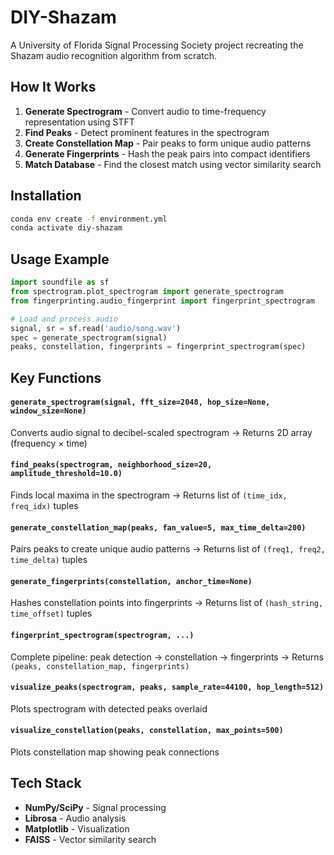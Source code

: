 # DIY-Shazam

A University of Florida Signal Processing Society project recreating the Shazam audio recognition algorithm from scratch.

## How It Works

1. **Generate Spectrogram** - Convert audio to time-frequency representation using STFT
2. **Find Peaks** - Detect prominent features in the spectrogram
3. **Create Constellation Map** - Pair peaks to form unique audio patterns
4. **Generate Fingerprints** - Hash the peak pairs into compact identifiers
5. **Match Database** - Find the closest match using vector similarity search

## Installation

```bash
conda env create -f environment.yml
conda activate diy-shazam
```

## Usage Example

```python
import soundfile as sf
from spectrogram.plot_spectrogram import generate_spectrogram
from fingerprinting.audio_fingerprint import fingerprint_spectrogram

# Load and process audio
signal, sr = sf.read('audio/song.wav')
spec = generate_spectrogram(signal)
peaks, constellation, fingerprints = fingerprint_spectrogram(spec)
```

## Key Functions

#### `generate_spectrogram(signal, fft_size=2048, hop_size=None, window_size=None)`

Converts audio signal to decibel-scaled spectrogram → Returns 2D array (frequency × time)

#### `find_peaks(spectrogram, neighborhood_size=20, amplitude_threshold=10.0)`

Finds local maxima in the spectrogram → Returns list of `(time_idx, freq_idx)` tuples

#### `generate_constellation_map(peaks, fan_value=5, max_time_delta=200)`

Pairs peaks to create unique audio patterns → Returns list of `(freq1, freq2, time_delta)` tuples

#### `generate_fingerprints(constellation, anchor_time=None)`

Hashes constellation points into fingerprints → Returns list of `(hash_string, time_offset)` tuples

#### `fingerprint_spectrogram(spectrogram, ...)`

Complete pipeline: peak detection → constellation → fingerprints → Returns `(peaks, constellation_map, fingerprints)`

#### `visualize_peaks(spectrogram, peaks, sample_rate=44100, hop_length=512)`

Plots spectrogram with detected peaks overlaid

#### `visualize_constellation(peaks, constellation, max_points=500)`

Plots constellation map showing peak connections

## Tech Stack

- **NumPy/SciPy** - Signal processing
- **Librosa** - Audio analysis
- **Matplotlib** - Visualization
- **FAISS** - Vector similarity search
